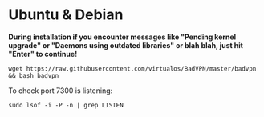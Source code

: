 # Ubuntu & Debian
**During installation if you encounter messages like "Pending kernel upgrade" or "Daemons using outdated libraries" or blah blah, just hit "Enter" to continue!**

```shell
wget https://raw.githubusercontent.com/virtualos/BadVPN/master/badvpn && bash badvpn
```

To check port 7300 is listening:
```shell
sudo lsof -i -P -n | grep LISTEN
```
